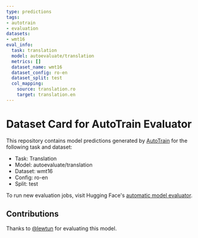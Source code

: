 ```yaml
---
type: predictions
tags:
- autotrain
- evaluation
datasets:
- wmt16
eval_info:
  task: translation
  model: autoevaluate/translation
  metrics: []
  dataset_name: wmt16
  dataset_config: ro-en
  dataset_split: test
  col_mapping:
    source: translation.ro
    target: translation.en
---
```

# Dataset Card for AutoTrain Evaluator

This repository contains model predictions generated by [AutoTrain](https://huggingface.co/autotrain) for the following task and dataset:

* Task: Translation
* Model: autoevaluate/translation
* Dataset: wmt16
* Config: ro-en
* Split: test

To run new evaluation jobs, visit Hugging Face's [automatic model evaluator](https://huggingface.co/spaces/autoevaluate/model-evaluator).

## Contributions

Thanks to [@lewtun](https://huggingface.co/lewtun) for evaluating this model.